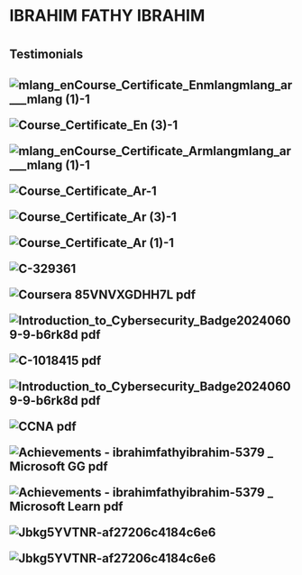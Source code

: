 <h1>IBRAHIM FATHY IBRAHIM<h1>
<h2>Testimonials<h2>
  
![mlang_enCourse_Certificate_Enmlangmlang_ar___mlang (1)-1](https://github.com/user-attachments/assets/e87c643d-33a2-466f-905c-068268663b1e)

![Course_Certificate_En (3)-1](https://github.com/user-attachments/assets/fbb4981c-eb8a-4042-abe8-84d6f2c66f36)

![mlang_enCourse_Certificate_Armlangmlang_ar___mlang (1)-1](https://github.com/user-attachments/assets/55deeaf2-5512-4f5c-89d9-5a70d2d9f6f5)

![Course_Certificate_Ar-1](https://github.com/user-attachments/assets/eea063d4-2b4a-4284-ae97-1302ec734fc7)

![Course_Certificate_Ar (3)-1](https://github.com/user-attachments/assets/5f55c6e5-29e4-4b68-8e37-a8f7ca522d5f)

![Course_Certificate_Ar (1)-1](https://github.com/user-attachments/assets/6f314071-c9d5-4b1d-ac06-4b3b2a5d0f43)

![C-329361](https://github.com/user-attachments/assets/49baf318-6267-4f7e-a636-3aba4f0bc37b)

![Coursera 85VNVXGDHH7L pdf](https://github.com/user-attachments/assets/b629cfd3-1ea7-4e90-b5de-cc7da23683c2)

![Introduction_to_Cybersecurity_Badge20240609-9-b6rk8d pdf](https://github.com/user-attachments/assets/83e06d3d-50d2-49b3-adff-6f0b0e9a8e39)

![C-1018415 pdf](https://github.com/user-attachments/assets/ef198ba5-12ed-4fc2-8625-c32326715022)

![Introduction_to_Cybersecurity_Badge20240609-9-b6rk8d pdf](https://github.com/user-attachments/assets/f0841a2b-b401-4033-9baf-9f2d4f35c9de)

![CCNA pdf](https://github.com/user-attachments/assets/e7c8860c-55c7-453c-9935-3d37b5bda1f4)

![Achievements - ibrahimfathyibrahim-5379 _ Microsoft GG pdf](https://github.com/user-attachments/assets/59826953-e528-4da1-bd89-c86c777db44e)

![Achievements - ibrahimfathyibrahim-5379 _ Microsoft Learn pdf](https://github.com/user-attachments/assets/382f130b-4284-44c7-b2a1-16a065864a02)

![Jbkg5YVTNR-af27206c4184c6e6](https://github.com/user-attachments/assets/2e6e13a2-e657-418c-aa66-860e85adf886)

![Jbkg5YVTNR-af27206c4184c6e6](https://github.com/user-attachments/assets/2e6e13a2-e657-418c-aa66-860e85adf886)

